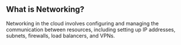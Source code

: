 ## What is Networking?
Networking in the cloud involves configuring and managing the communication between resources, including setting up IP addresses, subnets, firewalls, load balancers, and VPNs.


